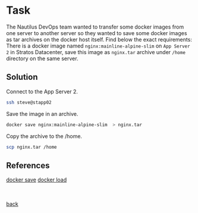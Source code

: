 # Task
The Nautilus DevOps team wanted to transfer some docker images from one server to another server so they wanted to save some docker images as tar archives on the docker host itself. Find below the exact requirements:<br/>
There is a docker image named `nginx:mainline-alpine-slim` on `App Server 2` in Stratos Datacenter, save this image as `nginx.tar` archive under `/home` directory on the same server.

## Solution

Connect to the App Server 2.

```sh
ssh steve@stapp02
```

Save the image in an archive.

```sh
docker save nginx:mainline-alpine-slim  > nginx.tar
```

Copy the archive to the /home.

```sh
scp nginx.tar /home
```

## References

[docker save](https://docs.docker.com/engine/reference/commandline/save/)
[docker load](https://docs.docker.com/engine/reference/commandline/load/)

<br/><br/>
[back](https://github.com/harshitsahu2311/KodeKloud-Engineer-Tasks)  
